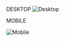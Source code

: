 DESKTOP
![Desktop](https://github.com/user-attachments/assets/3f2443ee-2804-4656-a52b-8d13666033cd)

MOBILE


![Mobile](https://github.com/user-attachments/assets/46c17d8b-49fb-4348-adf6-caecf264abf4)
